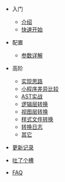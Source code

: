 * 入门
    * [介绍](/start/context.md)
    * [快速开始](/start/quick.md)

* 配置
    * [参数详解](/start/param.md)

* 高阶
    * [实现思路](/start/overview?id=实现思路)
    * [小程序差异比较](/start/overview?id=小程序差异比较)
    * [AST实战](/start/overview?id=AST实战讲解)
    * [逻辑层转换](/start/overview?id=逻辑层转换)
    * [视图层转换](/start/overview?id=视图层转换)
    * [样式文件转换](/start/overview?id=样式文件转换)
    * [转换日志](/start/overview?id=转换日志)
    * [其它](/start/overview?id=其它)

* [更新记录](/start/changelog.md)

* [吐了个槽](https://support.qq.com/products/123203)

* [FAQ](/start/fqa.md)